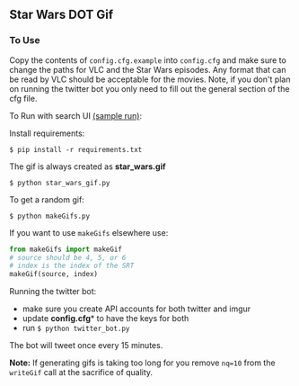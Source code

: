 Star Wars DOT Gif
-------------

### To Use
Copy the contents of ```config.cfg.example``` into ```config.cfg``` and make sure to change the paths for VLC and the Star Wars episodes. Any format that can be read by VLC should be acceptable for the movies. Note, if you don't plan on running the twitter bot you only need to fill out the general section of the cfg file. 

To Run with search UI [(sample run)](http://www.youtube.com/watch?v=n387eBqnw1o):

Install requirements:

```
$ pip install -r requirements.txt
```

The gif is always created as **star_wars.gif**

```
$ python star_wars_gif.py
```


To get a random gif:

```
$ python makeGifs.py
```

If you want to use ```makeGifs``` elsewhere use:

```python
from makeGifs import makeGif
# source should be 4, 5, or 6
# index is the index of the SRT
makeGif(source, index)
```

Running the twitter bot:

- make sure you create API accounts for both twitter and imgur
- update **config.cfg*** to have the keys for both
- run ```$ python twitter_bot.py```

The bot will tweet once every 15 minutes.


**Note:** If generating gifs is taking too long for you remove ```nq=10``` from the ```writeGif``` call at the sacrifice of quality.
